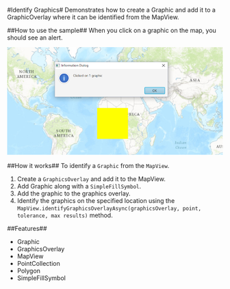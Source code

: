 #Identify Graphics#
Demonstrates how to create a Graphic and add it to a GraphicOverlay where it can be identified from the MapView.

##How to use the sample##
When you click on a graphic on the map, you should see an alert.

![](IdentifyGraphics.png)

##How it works##
To identify a `Graphic` from the `MapView`.

1. Create a `GraphicsOverlay` and add it to the MapView.
2. Add Graphic along with a `SimpleFillSymbol`. 
3. Add the graphic to the graphics overlay. 
4. Identify the graphics on the specified location using the `MapView.identifyGraphicsOverlayAsync(graphicsOverlay, point, tolerance, max results)` method.

##Features##
- Graphic
- GraphicsOverlay
- MapView
- PointCollection
- Polygon
- SimpleFillSymbol
